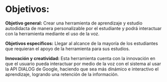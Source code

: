 # **Objetivos:**

**Objetivo general:**
Crear una herramienta de aprendizaje y estudio autodidacta de manera personalizable por el estudiante y podrá interactuar con la herramienta mediante el uso de la voz.

**Objetivos específicos:**
Llegar al alcance de la mayoría de los estudiantes que requieran el apoyo de la herramienta para sus estudios.

**Innovación y creatividad:**
Esta herramienta cuenta con la innovación en que el usuario pueda interactuar por medio de la voz con el sistema al usar la API DIALOG de Google, haciendo que sea más dinámico  e interactivo el aprendizaje, logrando una  retención de la información.
